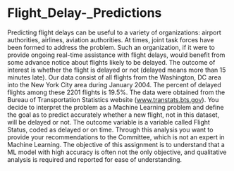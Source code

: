 # Flight_Delay-_Predictions

Predicting flight delays can be useful to a variety of organizations: airport authorities, airlines, aviation authorities. At times, joint task forces have been formed to address the problem. Such an organization, if it were to provide ongoing real-time assistance with flight delays, would benefit from some advance notice about flights likely to be delayed.
The outcome of interest is whether the flight is delayed or not (delayed means more than 15 minutes late). Our data consist of all flights from the Washington, DC area into the New York City area during January 2004. The percent of delayed flights among these 2201 flights is 19.5%. The data were obtained from the Bureau of Transportation Statistics website (www.transtats.bts.gov).
You decide to interpret the problem as a Machine Learning problem and define the goal as to predict accurately whether a new flight, not in this dataset, will be delayed or not. The outcome variable is a variable called Flight Status, coded as delayed or on time. Through this analysis you want to provide your recommendations to the Committee, which is not an expert in Machine Learning. The objective of this assignment is to understand that a ML model with high accuracy is often not the only objective, and qualitative analysis is required and reported for ease of understanding.
